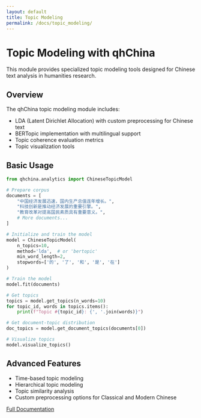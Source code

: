 ```yaml
---
layout: default
title: Topic Modeling
permalink: /docs/topic_modeling/
---
```


# Topic Modeling with qhChina

This module provides specialized topic modeling tools designed for Chinese text analysis in humanities research.

## Overview

The qhChina topic modeling module includes:

- LDA (Latent Dirichlet Allocation) with custom preprocessing for Chinese text
- BERTopic implementation with multilingual support
- Topic coherence evaluation metrics
- Topic visualization tools

## Basic Usage

```python
from qhchina.analytics import ChineseTopicModel

# Prepare corpus
documents = [
    "中国经济发展迅速，国内生产总值连年增长。",
    "科技创新是推动经济发展的重要引擎。",
    "教育改革对提高国民素质具有重要意义。",
    # More documents...
]

# Initialize and train the model
model = ChineseTopicModel(
    n_topics=10,
    method='lda',  # or 'bertopic'
    min_word_length=2,
    stopwords=['的', '了', '和', '是', '在']
)

# Train the model
model.fit(documents)

# Get topics
topics = model.get_topics(n_words=10)
for topic_id, words in topics.items():
    print(f"Topic #{topic_id}: {', '.join(words)}")

# Get document-topic distribution
doc_topics = model.get_document_topics(documents[0])

# Visualize topics
model.visualize_topics()
```

## Advanced Features

- Time-based topic modeling
- Hierarchical topic modeling
- Topic similarity analysis
- Custom preprocessing options for Classical and Modern Chinese

[Full Documentation](/docs/topic_modeling/full) 